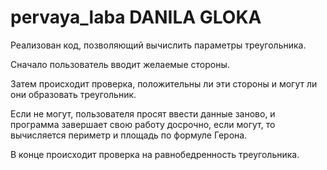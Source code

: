 # pervaya_laba DANILA GLOKA
Реализован код, позволяющий вычислить параметры треугольника.

Сначало пользователь вводит желаемые стороны.

Затем происходит проверка, положительны ли эти стороны и могут ли они образовать треугольник.

Если не могут, пользователя просят ввести данные заново, и программа завершает свою работу досрочно, если могут, то вычисляется периметр и площадь по формуле Герона.

В конце происходит проверка на равнобедренность треугольника.
